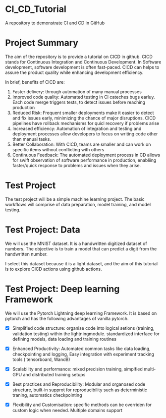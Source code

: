 # CI_CD_Tutorial
A repository to demonstrate CI and CD in GitHub

# Project Summary

The aim of the repository is to provide a tutorial on CICD in github. CICD stands for Continuous Integration and Continuous Development.
In Software development, software development is often fast-paced. CICD can helps to assure the product quality while enhancing development efficiency.

In brief, benefits of CICD are:
1. Faster delivery: through automation of many manual processes
2. Improved code quality: Automated testing in CI cateches bugs earluy. Each code merge triggers tests, to detect issues before reaching production
3. Reduced Risk: Frequent smaller deployments make it easier to detect and fix issues early, minimizing the chance of major disruptions. CICD pipelines have rollback mechanisms for quicl recovery if problems arise
4. Increased efficiency: Automation of integration and testing and deployment processes allow developers to focus on writing code other than manual tasks.
5. Better Collaboration: With CICD, teams are smaller and can work on specific items without conflicting with others
6. Continuous Feedback: The automated deployment process in CD allows for swift observation of software performance in production, enabliing faster/quick response to problems and issues when they arise.

# Test Project

The test project will be a simple machine learning project. The basic workflows will comprise of data preparation, model training, and model testing. 

# Test Project: Data

We will use the MNIST dataset. It is a handwritten digitized dataset of numbers. The objective is to train a model that can predict a digit from the handwritten number. 

I select this dataset because it is a light dataset, and the aim of this tutorial is to explore CICD actions using github actions.

# Test Project: Deep learning Framework

We will use the Pytorch Lightning deep learning Framework. It is based on pytorch and has the following advantages of vanilla pytorch.
- [x] Simplified code structure: organise code into logical setions (training, validation testing) within the lightningmodule. standardized interface for defining models, data loading and training routines
- [x] Enhanced Productivity: Automated common tasks like data loading, checkpointing and logging, Easy integration with experiment tracking tools ( tensorboard, WandB)
- [x] Scalability and performance: mixed precision training, simplfied multi-GPU and distributed training setups
- [x] Best practices and Reproducibility: Modular and organosed code structure, built-in supprot for reproducibility such as deterministic traning, automatics checkpointing
- [x] Flexibility and Customisation: specific methods can be overriden for custom logic when needed. Multiple domains support





